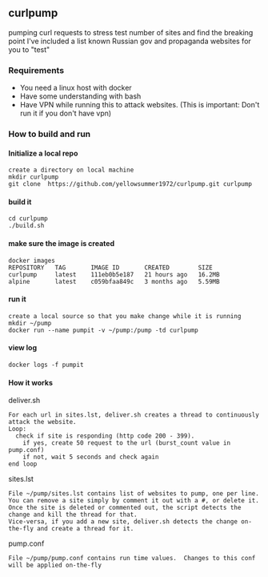 ## curlpump
pumping curl requests to stress test number of sites and find the breaking point
I've included a list known Russian gov and propaganda websites for you to "test"


### Requirements
- You need a linux host with docker 
- Have some understanding with bash
- Have VPN while running this to attack websites. (This is important: Don't run it if you don't have vpn)


### How to build and run 

#### Initialize a local repo
```
create a directory on local machine
mkdir curlpump
git clone  https://github.com/yellowsummer1972/curlpump.git curlpump
```

#### build it
```
cd curlpump
./build.sh
```

#### make sure the image is created
```
docker images
REPOSITORY   TAG       IMAGE ID       CREATED        SIZE
curlpump     latest    111eb0b5e187   21 hours ago   16.2MB
alpine       latest    c059bfaa849c   3 months ago   5.59MB
```

#### run it
```
create a local source so that you make change while it is running
mkdir ~/pump
docker run --name pumpit -v ~/pump:/pump -td curlpump
```

#### view log
```
docker logs -f pumpit
```

#### How it works
deliver.sh
```
For each url in sites.lst, deliver.sh creates a thread to continuously attack the website. 
Loop:
  check if site is responding (http code 200 - 399). 
    if yes, create 50 request to the url (burst_count value in pump.conf)
    if not, wait 5 seconds and check again
end loop
```

sites.lst
```
File ~/pump/sites.lst contains list of websites to pump, one per line.  You can remove a site simply by comment it out with a #, or delete it.  
Once the site is deleted or commented out, the script detects the change and kill the thread for that.  
Vice-versa, if you add a new site, deliver.sh detects the change on-the-fly and create a thread for it. 
```
pump.conf
```
File ~/pump/pump.conf contains run time values.  Changes to this conf will be applied on-the-fly
```
